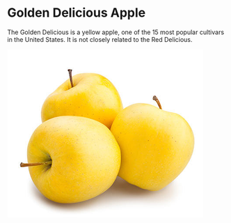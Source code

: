 [title]: # (Golden Delicious Apple)
[tags]: # (folder structure)
[priority]: # (2)
# Golden Delicious Apple

The Golden Delicious is a yellow apple, one of the 15 most popular cultivars in the United States. It is not closely related to the Red Delicious.

![Golden Delicious](images/golden.png)
